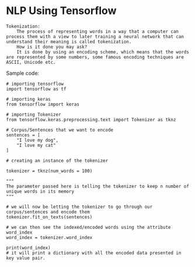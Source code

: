# NLP Using Tensorflow

    Tokenization:
        The process of representing words in a way that a computer can process them with a view to later training a neural network that can understand their meaning is called tokenization.
        How is it done you may ask?
        It is done by using an encoding scheme, which means that the words are represented by some numbers, some famous encoding techniques are ASCII, Unicode etc.

Sample code:

    # importing tensorflow
    import tensorflow as tf
    
    # importing keras
    from tensorflow import keras
    
    # importing Tokenizer
    from tensorflow.keras.preprocessing.text import Tokenizer as tknz

    # Corpus/Sentences that we want to encode
    sentences = [
        "I love my dog",
        "I love my cat"
    ]

    # creating an instance of the tokenizer

    tokenizer = tknz(num_words = 100)
    
    """
    The parameter passed here is telling the tokenizer to keep n number of unique words in its memory
    """
    
    # we will now be letting the tokenizer to go through our corpus/sentences and encode them
    tokenizer.fit_on_texts(sentences)
    
    # we can then see the indexed/encoded words using the attribute word_index
    word_index = tokenizer.word_index
    
    print(word_index)
    # it will print a dictionary with all the encoded data presented in key value pair.